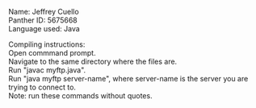 Name: Jeffrey Cuello <br />
Panther ID:  5675668 <br />
Language used: Java <br />

Compiling instructions: <br />
Open commmand prompt. <br />
Navigate to the same directory where the files are. <br />
Run "javac myftp.java". <br />
Run "java myftp server-name", where server-name is the server you are trying to connect to. <br />
Note: run these commands without quotes.

